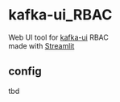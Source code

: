 # kafka-ui_RBAC
Web UI tool for [kafka-ui](https://github.com/provectus/kafka-ui) RBAC <br/>
made with [Streamlit](https://streamlit.io/)

## config

tbd
